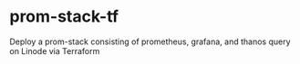 # prom-stack-tf

Deploy a prom-stack consisting of prometheus, grafana, and thanos query on Linode via Terraform
